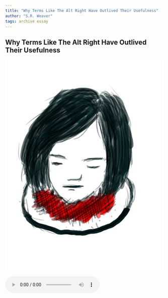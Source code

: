 ```yaml
---
title: "Why Terms Like The Alt Right Have Outlived Their Usefulness"
author: "S.R. Weaver"
tags: archive essay
---
```

## Why Terms Like The Alt Right Have Outlived Their Usefulness
![image](https://github.com/LWFlouisa/UploadedFairyRadio/blob/main/Images/ehena-marie.png?raw=true)

 <audio controls>
  <source src="https://UploadedFairyRadio/Audio/WhyTermsLikeTheAltRightOutlivedTheirUsefulness.webm" type="audio/mpeg">
Your browser does not support the audio element.
</audio>
